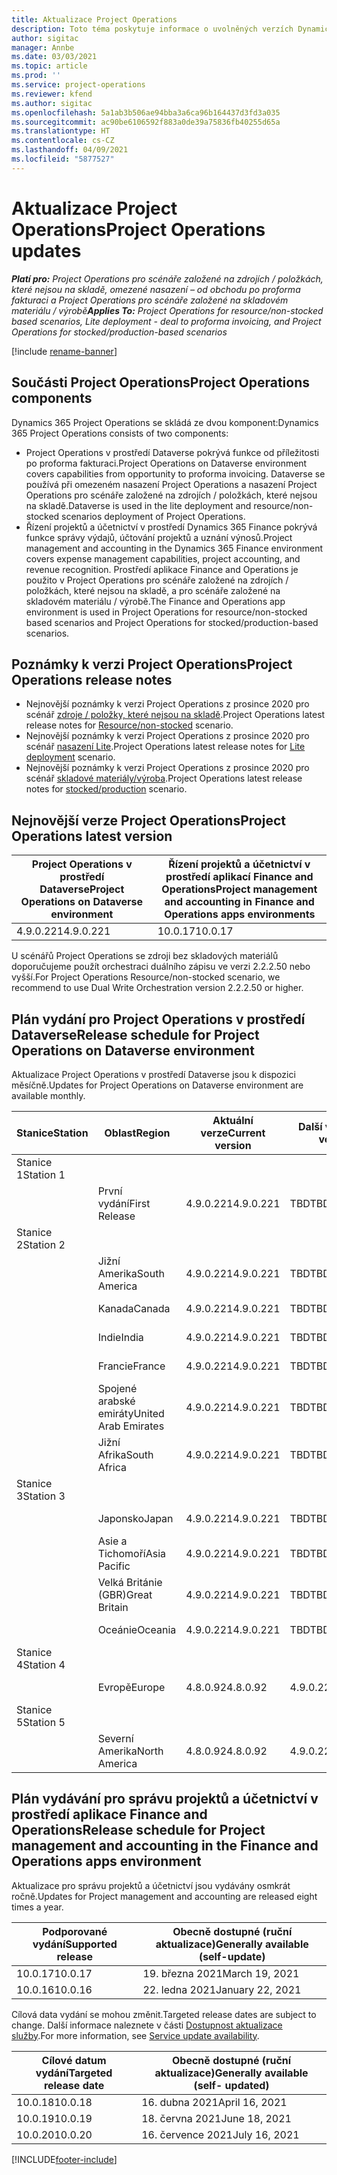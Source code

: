 ```yaml
---
title: Aktualizace Project Operations
description: Toto téma poskytuje informace o uvolněných verzích Dynamics 365 Project Operations.
author: sigitac
manager: Annbe
ms.date: 03/03/2021
ms.topic: article
ms.prod: ''
ms.service: project-operations
ms.reviewer: kfend
ms.author: sigitac
ms.openlocfilehash: 5a1ab3b506ae94bba3a6ca96b164437d3fd3a035
ms.sourcegitcommit: ac90be6106592f883a0de39a75836fb40255d65a
ms.translationtype: HT
ms.contentlocale: cs-CZ
ms.lasthandoff: 04/09/2021
ms.locfileid: "5877527"
---
```

# <a name="project-operations-updates"></a><span data-ttu-id="2598a-103">Aktualizace Project Operations</span><span class="sxs-lookup"><span data-stu-id="2598a-103">Project Operations updates</span></span>

<span data-ttu-id="2598a-104">_**Platí pro:** Project Operations pro scénáře založené na zdrojích / položkách, které nejsou na skladě, omezené nasazení – od obchodu po proforma fakturaci a Project Operations pro scénáře založené na skladovém materiálu / výrobě_</span><span class="sxs-lookup"><span data-stu-id="2598a-104">_**Applies To:** Project Operations for resource/non-stocked based scenarios, Lite deployment - deal to proforma invoicing, and Project Operations for stocked/production-based scenarios_</span></span>

[!include [rename-banner](~/includes/cc-data-platform-banner.md)]

## <a name="project-operations-components"></a><span data-ttu-id="2598a-105">Součásti Project Operations</span><span class="sxs-lookup"><span data-stu-id="2598a-105">Project Operations components</span></span>

<span data-ttu-id="2598a-106">Dynamics 365 Project Operations se skládá ze dvou komponent:</span><span class="sxs-lookup"><span data-stu-id="2598a-106">Dynamics 365 Project Operations consists of two components:</span></span>

- <span data-ttu-id="2598a-107">Project Operations v prostředí Dataverse pokrývá funkce od příležitosti po proforma fakturaci.</span><span class="sxs-lookup"><span data-stu-id="2598a-107">Project Operations on Dataverse environment covers capabilities from opportunity to proforma invoicing.</span></span> <span data-ttu-id="2598a-108">Dataverse se používá při omezeném nasazení Project Operations a nasazení Project Operations pro scénáře založené na zdrojích / položkách, které nejsou na skladě.</span><span class="sxs-lookup"><span data-stu-id="2598a-108">Dataverse is used in the lite deployment and resource/non-stocked scenarios deployment of Project Operations.</span></span>
- <span data-ttu-id="2598a-109">Řízení projektů a účetnictví v prostředí Dynamics 365 Finance pokrývá funkce správy výdajů, účtování projektů a uznání výnosů.</span><span class="sxs-lookup"><span data-stu-id="2598a-109">Project management and accounting in the Dynamics 365 Finance environment covers expense management capabilities, project accounting, and revenue recognition.</span></span> <span data-ttu-id="2598a-110">Prostředí aplikace Finance and Operations je použito v Project Operations pro scénáře založené na zdrojích / položkách, které nejsou na skladě, a pro scénáře založené na skladovém materiálu / výrobě.</span><span class="sxs-lookup"><span data-stu-id="2598a-110">The Finance and Operations app environment is used in Project Operations for resource/non-stocked based scenarios and Project Operations for stocked/production-based scenarios.</span></span>

## <a name="project-operations-release-notes"></a><span data-ttu-id="2598a-111">Poznámky k verzi Project Operations</span><span class="sxs-lookup"><span data-stu-id="2598a-111">Project Operations release notes</span></span>
- <span data-ttu-id="2598a-112">Nejnovější poznámky k verzi Project Operations z prosince 2020 pro scénář [zdroje / položky, které nejsou na skladě](whats-new-apr-2021-resource-based.md).</span><span class="sxs-lookup"><span data-stu-id="2598a-112">Project Operations latest release notes for [Resource/non-stocked](whats-new-apr-2021-resource-based.md) scenario.</span></span>
- <span data-ttu-id="2598a-113">Nejnovější poznámky k verzi Project Operations z prosince 2020 pro scénář [nasazení Lite](../pro/whats-new/whats-new-apr-2021-lite.md).</span><span class="sxs-lookup"><span data-stu-id="2598a-113">Project Operations latest release notes for [Lite deployment](../pro/whats-new/whats-new-apr-2021-lite.md) scenario.</span></span>
- <span data-ttu-id="2598a-114">Nejnovější poznámky k verzi Project Operations z prosince 2020 pro scénář [skladové materiály/výroba](../prod-pma/whats-new/whats-new-mar-2021-stocked.md).</span><span class="sxs-lookup"><span data-stu-id="2598a-114">Project Operations latest release notes for [stocked/production](../prod-pma/whats-new/whats-new-mar-2021-stocked.md) scenario.</span></span>

## <a name="project-operations-latest-version"></a><span data-ttu-id="2598a-115">Nejnovější verze Project Operations</span><span class="sxs-lookup"><span data-stu-id="2598a-115">Project Operations latest version</span></span>

| <span data-ttu-id="2598a-116">Project Operations v prostředí Dataverse</span><span class="sxs-lookup"><span data-stu-id="2598a-116">Project Operations on Dataverse environment</span></span> | <span data-ttu-id="2598a-117">Řízení projektů a účetnictví v prostředí aplikací Finance and Operations</span><span class="sxs-lookup"><span data-stu-id="2598a-117">Project management and accounting in Finance and Operations apps environments</span></span> | 
| --- | --- |
| <span data-ttu-id="2598a-118">4.9.0.221</span><span class="sxs-lookup"><span data-stu-id="2598a-118">4.9.0.221</span></span> | <span data-ttu-id="2598a-119">10.0.17</span><span class="sxs-lookup"><span data-stu-id="2598a-119">10.0.17</span></span> |

<span data-ttu-id="2598a-120">U scénářů Project Operations se zdroji bez skladových materiálů doporučujeme použít orchestraci duálního zápisu ve verzi 2.2.2.50 nebo vyšší.</span><span class="sxs-lookup"><span data-stu-id="2598a-120">For Project Operations Resource/non-stocked scenario, we recommend to use Dual Write Orchestration version 2.2.2.50 or higher.</span></span>

## <a name="release-schedule-for-project-operations-on-dataverse-environment"></a><span data-ttu-id="2598a-121">Plán vydání pro Project Operations v prostředí Dataverse</span><span class="sxs-lookup"><span data-stu-id="2598a-121">Release schedule for Project Operations on Dataverse environment</span></span>

<span data-ttu-id="2598a-122">Aktualizace Project Operations v prostředí Dataverse jsou k dispozici měsíčně.</span><span class="sxs-lookup"><span data-stu-id="2598a-122">Updates for Project Operations on Dataverse environment are available monthly.</span></span> 

| <span data-ttu-id="2598a-123">Stanice</span><span class="sxs-lookup"><span data-stu-id="2598a-123">Station</span></span>   | <span data-ttu-id="2598a-124">Oblast</span><span class="sxs-lookup"><span data-stu-id="2598a-124">Region</span></span>        | <span data-ttu-id="2598a-125">Aktuální verze</span><span class="sxs-lookup"><span data-stu-id="2598a-125">Current version</span></span> | <span data-ttu-id="2598a-126">Další verze</span><span class="sxs-lookup"><span data-stu-id="2598a-126">Next version</span></span> | <span data-ttu-id="2598a-127">Obecně dostupné</span><span class="sxs-lookup"><span data-stu-id="2598a-127">Generally available</span></span> |
|-----------|---------------|-----------------|--------------|---------------------|
| <span data-ttu-id="2598a-128">Stanice 1</span><span class="sxs-lookup"><span data-stu-id="2598a-128">Station 1</span></span> |   &nbsp;      |    &nbsp;       | &nbsp;       |      &nbsp;         |
|   &nbsp;  | <span data-ttu-id="2598a-129">První vydání</span><span class="sxs-lookup"><span data-stu-id="2598a-129">First Release</span></span> |  <span data-ttu-id="2598a-130">4.9.0.221</span><span class="sxs-lookup"><span data-stu-id="2598a-130">4.9.0.221</span></span>       | <span data-ttu-id="2598a-131">TBD</span><span class="sxs-lookup"><span data-stu-id="2598a-131">TBD</span></span>     | <span data-ttu-id="2598a-132">23-dub-21</span><span class="sxs-lookup"><span data-stu-id="2598a-132">23-Apr-21</span></span>           |
| <span data-ttu-id="2598a-133">Stanice 2</span><span class="sxs-lookup"><span data-stu-id="2598a-133">Station 2</span></span> |   &nbsp;      |    &nbsp;       | &nbsp;       |      &nbsp;         |
|   &nbsp;  | <span data-ttu-id="2598a-134">Jižní Amerika</span><span class="sxs-lookup"><span data-stu-id="2598a-134">South America</span></span> |  <span data-ttu-id="2598a-135">4.9.0.221</span><span class="sxs-lookup"><span data-stu-id="2598a-135">4.9.0.221</span></span>       | <span data-ttu-id="2598a-136">TBD</span><span class="sxs-lookup"><span data-stu-id="2598a-136">TBD</span></span>     | <span data-ttu-id="2598a-137">23-dub-21</span><span class="sxs-lookup"><span data-stu-id="2598a-137">23-Apr-21</span></span>           |
|    &nbsp; | <span data-ttu-id="2598a-138">Kanada</span><span class="sxs-lookup"><span data-stu-id="2598a-138">Canada</span></span>        |  <span data-ttu-id="2598a-139">4.9.0.221</span><span class="sxs-lookup"><span data-stu-id="2598a-139">4.9.0.221</span></span>       | <span data-ttu-id="2598a-140">TBD</span><span class="sxs-lookup"><span data-stu-id="2598a-140">TBD</span></span>     | <span data-ttu-id="2598a-141">23-dub-21</span><span class="sxs-lookup"><span data-stu-id="2598a-141">23-Apr-21</span></span>           |
|   &nbsp;  | <span data-ttu-id="2598a-142">Indie</span><span class="sxs-lookup"><span data-stu-id="2598a-142">India</span></span>         |  <span data-ttu-id="2598a-143">4.9.0.221</span><span class="sxs-lookup"><span data-stu-id="2598a-143">4.9.0.221</span></span>       | <span data-ttu-id="2598a-144">TBD</span><span class="sxs-lookup"><span data-stu-id="2598a-144">TBD</span></span>     | <span data-ttu-id="2598a-145">23-dub-21</span><span class="sxs-lookup"><span data-stu-id="2598a-145">23-Apr-21</span></span>           |
|   &nbsp;  | <span data-ttu-id="2598a-146">Francie</span><span class="sxs-lookup"><span data-stu-id="2598a-146">France</span></span>         |  <span data-ttu-id="2598a-147">4.9.0.221</span><span class="sxs-lookup"><span data-stu-id="2598a-147">4.9.0.221</span></span>       | <span data-ttu-id="2598a-148">TBD</span><span class="sxs-lookup"><span data-stu-id="2598a-148">TBD</span></span>     | <span data-ttu-id="2598a-149">23-dub-21</span><span class="sxs-lookup"><span data-stu-id="2598a-149">23-Apr-21</span></span>           |
|   &nbsp;  | <span data-ttu-id="2598a-150">Spojené arabské emiráty</span><span class="sxs-lookup"><span data-stu-id="2598a-150">United Arab Emirates</span></span>         |  <span data-ttu-id="2598a-151">4.9.0.221</span><span class="sxs-lookup"><span data-stu-id="2598a-151">4.9.0.221</span></span>       | <span data-ttu-id="2598a-152">TBD</span><span class="sxs-lookup"><span data-stu-id="2598a-152">TBD</span></span>     | <span data-ttu-id="2598a-153">23-dub-21</span><span class="sxs-lookup"><span data-stu-id="2598a-153">23-Apr-21</span></span>           |
|   &nbsp;  | <span data-ttu-id="2598a-154">Jižní Afrika</span><span class="sxs-lookup"><span data-stu-id="2598a-154">South Africa</span></span>         |  <span data-ttu-id="2598a-155">4.9.0.221</span><span class="sxs-lookup"><span data-stu-id="2598a-155">4.9.0.221</span></span>       | <span data-ttu-id="2598a-156">TBD</span><span class="sxs-lookup"><span data-stu-id="2598a-156">TBD</span></span>     | <span data-ttu-id="2598a-157">23-dub-21</span><span class="sxs-lookup"><span data-stu-id="2598a-157">23-Apr-21</span></span>           |
| <span data-ttu-id="2598a-158">Stanice 3</span><span class="sxs-lookup"><span data-stu-id="2598a-158">Station 3</span></span>  |      &nbsp;   |     &nbsp;      |     &nbsp;   |      &nbsp;         |
|   &nbsp;  | <span data-ttu-id="2598a-159">Japonsko</span><span class="sxs-lookup"><span data-stu-id="2598a-159">Japan</span></span>         |  <span data-ttu-id="2598a-160">4.9.0.221</span><span class="sxs-lookup"><span data-stu-id="2598a-160">4.9.0.221</span></span>       | <span data-ttu-id="2598a-161">TBD</span><span class="sxs-lookup"><span data-stu-id="2598a-161">TBD</span></span>     | <span data-ttu-id="2598a-162">30-dub-21</span><span class="sxs-lookup"><span data-stu-id="2598a-162">30-Apr-21</span></span>           |
|   &nbsp;  | <span data-ttu-id="2598a-163">Asie a Tichomoří</span><span class="sxs-lookup"><span data-stu-id="2598a-163">Asia Pacific</span></span>  |  <span data-ttu-id="2598a-164">4.9.0.221</span><span class="sxs-lookup"><span data-stu-id="2598a-164">4.9.0.221</span></span>       | <span data-ttu-id="2598a-165">TBD</span><span class="sxs-lookup"><span data-stu-id="2598a-165">TBD</span></span>     | <span data-ttu-id="2598a-166">30-dub-21</span><span class="sxs-lookup"><span data-stu-id="2598a-166">30-Apr-21</span></span>           |
|   &nbsp;  | <span data-ttu-id="2598a-167">Velká Británie (GBR)</span><span class="sxs-lookup"><span data-stu-id="2598a-167">Great Britain</span></span> |  <span data-ttu-id="2598a-168">4.9.0.221</span><span class="sxs-lookup"><span data-stu-id="2598a-168">4.9.0.221</span></span>       | <span data-ttu-id="2598a-169">TBD</span><span class="sxs-lookup"><span data-stu-id="2598a-169">TBD</span></span>     | <span data-ttu-id="2598a-170">30-dub-21</span><span class="sxs-lookup"><span data-stu-id="2598a-170">30-Apr-21</span></span>           |
|   &nbsp;  | <span data-ttu-id="2598a-171">Oceánie</span><span class="sxs-lookup"><span data-stu-id="2598a-171">Oceania</span></span>       |  <span data-ttu-id="2598a-172">4.9.0.221</span><span class="sxs-lookup"><span data-stu-id="2598a-172">4.9.0.221</span></span>       | <span data-ttu-id="2598a-173">TBD</span><span class="sxs-lookup"><span data-stu-id="2598a-173">TBD</span></span>     | <span data-ttu-id="2598a-174">30-dub-21</span><span class="sxs-lookup"><span data-stu-id="2598a-174">30-Apr-21</span></span>           |
| <span data-ttu-id="2598a-175">Stanice 4</span><span class="sxs-lookup"><span data-stu-id="2598a-175">Station 4</span></span> |     &nbsp;    |     &nbsp;      |     &nbsp;   |      &nbsp;         |
|   &nbsp;  | <span data-ttu-id="2598a-176">Evropě</span><span class="sxs-lookup"><span data-stu-id="2598a-176">Europe</span></span>        |  <span data-ttu-id="2598a-177">4.8.0.92</span><span class="sxs-lookup"><span data-stu-id="2598a-177">4.8.0.92</span></span>       | <span data-ttu-id="2598a-178">4.9.0.221</span><span class="sxs-lookup"><span data-stu-id="2598a-178">4.9.0.221</span></span>     | <span data-ttu-id="2598a-179">16-dub-21</span><span class="sxs-lookup"><span data-stu-id="2598a-179">16-Apr-21</span></span>           |
| <span data-ttu-id="2598a-180">Stanice 5</span><span class="sxs-lookup"><span data-stu-id="2598a-180">Station 5</span></span> |     &nbsp;    |     &nbsp;      |     &nbsp;   |      &nbsp;         |
|   &nbsp;  | <span data-ttu-id="2598a-181">Severní Amerika</span><span class="sxs-lookup"><span data-stu-id="2598a-181">North America</span></span> |  <span data-ttu-id="2598a-182">4.8.0.92</span><span class="sxs-lookup"><span data-stu-id="2598a-182">4.8.0.92</span></span>       | <span data-ttu-id="2598a-183">4.9.0.221</span><span class="sxs-lookup"><span data-stu-id="2598a-183">4.9.0.221</span></span>     | <span data-ttu-id="2598a-184">23-dub-21</span><span class="sxs-lookup"><span data-stu-id="2598a-184">23-Apr-21</span></span>           |

## <a name="release-schedule-for-project-management-and-accounting-in-the-finance-and-operations-apps-environment"></a><span data-ttu-id="2598a-185">Plán vydávání pro správu projektů a účetnictví v prostředí aplikace Finance and Operations</span><span class="sxs-lookup"><span data-stu-id="2598a-185">Release schedule for Project management and accounting in the Finance and Operations apps environment</span></span>

<span data-ttu-id="2598a-186">Aktualizace pro správu projektů a účetnictví jsou vydávány osmkrát ročně.</span><span class="sxs-lookup"><span data-stu-id="2598a-186">Updates for Project management and accounting are released eight times a year.</span></span>

| <span data-ttu-id="2598a-187">Podporované vydání</span><span class="sxs-lookup"><span data-stu-id="2598a-187">Supported release</span></span> | <span data-ttu-id="2598a-188">Obecně dostupné (ruční aktualizace)</span><span class="sxs-lookup"><span data-stu-id="2598a-188">Generally available (self-update)</span></span> |
| --- | --- |
| <span data-ttu-id="2598a-189">10.0.17</span><span class="sxs-lookup"><span data-stu-id="2598a-189">10.0.17</span></span> | <span data-ttu-id="2598a-190">19. března 2021</span><span class="sxs-lookup"><span data-stu-id="2598a-190">March 19, 2021</span></span> |
| <span data-ttu-id="2598a-191">10.0.16</span><span class="sxs-lookup"><span data-stu-id="2598a-191">10.0.16</span></span> | <span data-ttu-id="2598a-192">22. ledna 2021</span><span class="sxs-lookup"><span data-stu-id="2598a-192">January 22, 2021</span></span> |


<span data-ttu-id="2598a-193">Cílová data vydání se mohou změnit.</span><span class="sxs-lookup"><span data-stu-id="2598a-193">Targeted release dates are subject to change.</span></span> <span data-ttu-id="2598a-194">Další informace naleznete v části [Dostupnost aktualizace služby](https://docs.microsoft.com/dynamics365/fin-ops-core/fin-ops/get-started/public-preview-releases?toc=/dynamics365/finance/toc.json).</span><span class="sxs-lookup"><span data-stu-id="2598a-194">For more information, see [Service update availability](https://docs.microsoft.com/dynamics365/fin-ops-core/fin-ops/get-started/public-preview-releases?toc=/dynamics365/finance/toc.json).</span></span>

| <span data-ttu-id="2598a-195">Cílové datum vydání</span><span class="sxs-lookup"><span data-stu-id="2598a-195">Targeted release date</span></span> | <span data-ttu-id="2598a-196">Obecně dostupné (ruční aktualizace)</span><span class="sxs-lookup"><span data-stu-id="2598a-196">Generally available (self- updated)</span></span> |
| --- | --- |
| <span data-ttu-id="2598a-197">10.0.18</span><span class="sxs-lookup"><span data-stu-id="2598a-197">10.0.18</span></span> | <span data-ttu-id="2598a-198">16. dubna 2021</span><span class="sxs-lookup"><span data-stu-id="2598a-198">April 16, 2021</span></span> |
| <span data-ttu-id="2598a-199">10.0.19</span><span class="sxs-lookup"><span data-stu-id="2598a-199">10.0.19</span></span> | <span data-ttu-id="2598a-200">18. června 2021</span><span class="sxs-lookup"><span data-stu-id="2598a-200">June 18, 2021</span></span> |
| <span data-ttu-id="2598a-201">10.0.20</span><span class="sxs-lookup"><span data-stu-id="2598a-201">10.0.20</span></span> | <span data-ttu-id="2598a-202">16. července 2021</span><span class="sxs-lookup"><span data-stu-id="2598a-202">July 16, 2021</span></span> |


[!INCLUDE[footer-include](../includes/footer-banner.md)]
